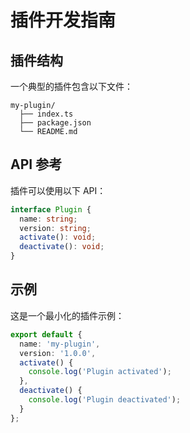 # 插件开发指南

## 插件结构

一个典型的插件包含以下文件：

```
my-plugin/
  ├── index.ts
  ├── package.json
  └── README.md
```

## API 参考

插件可以使用以下 API：

```typescript
interface Plugin {
  name: string;
  version: string;
  activate(): void;
  deactivate(): void;
}
```

## 示例

这是一个最小化的插件示例：

```typescript
export default {
  name: 'my-plugin',
  version: '1.0.0',
  activate() {
    console.log('Plugin activated');
  },
  deactivate() {
    console.log('Plugin deactivated');
  }
};
``` 
